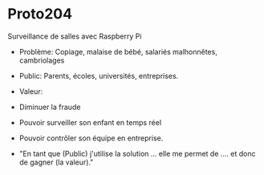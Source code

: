 # Proto204
Surveillance de salles avec Raspberry Pi

- Problème:
Copiage, malaise de bébé, salariés malhonnêtes, cambriolages


- Public:
Parents, écoles, universités, entreprises.


- Valeur:
- Diminuer la fraude
- Pouvoir surveiller son enfant en temps réel 
- Pouvoir contrôler son équipe en entreprise.

- "En tant que (Public) j'utilise la solution ... elle me permet de .... et donc de gagner (la valeur)."
